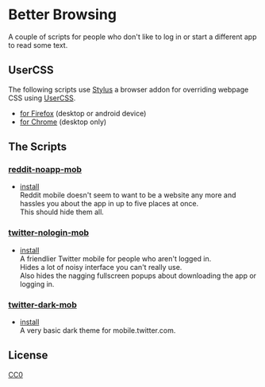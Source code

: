 # Better Browsing
A couple of scripts for people who don't like to log in or start a different app to read some text.

## UserCSS
The following scripts use [Stylus](https://github.com/openstyles/stylus)
a browser addon for overriding webpage CSS using [UserCSS](https://github.com/openstyles/stylus/wiki/Usercss).
* [for Firefox](https://addons.mozilla.org/firefox/addon/styl-us/) (desktop or android device)
* [for Chrome](https://chrome.google.com/webstore/detail/stylus/clngdbkpkpeebahjckkjfobafhncgmne) (desktop only)

## The Scripts

### [reddit-noapp-mob](usercss/reddit-noapp-mob.user.css)
* [install](https://raw.githubusercontent.com/ibrahn/better-browsing/master/usercss/reddit-noapp-mob.user.css)  
Reddit mobile doesn't seem to want to be a website any more and hassles you about the app in up to five places at once.  
This should hide them all.

### [twitter-nologin-mob](usercss/twitter-nologin-mob.user.css)
* [install](https://raw.githubusercontent.com/ibrahn/better-browsing/master/usercss/twitter-nologin-mob.user.css)  
A friendlier Twitter mobile for people who aren't logged in.  
Hides a lot of noisy interface you can't really use.  
Also hides the nagging fullscreen popups about downloading the app or logging in.

### [twitter-dark-mob](usercss/twitter-dark-mob.user.css)
* [install](https://raw.githubusercontent.com/ibrahn/better-browsing/master/usercss/twitter-dark-mob.user.css)  
A very basic dark theme for mobile.twitter.com.

## License
[CC0](LICENSE)
